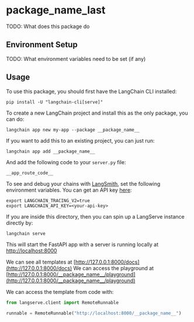 # __package_name_last__

TODO: What does this package do

## Environment Setup

TODO: What environment variables need to be set (if any)

## Usage

To use this package, you should first have the LangChain CLI installed:

```shell
pip install -U "langchain-cli[serve]"
```

To create a new LangChain project and install this as the only package, you can do:

```shell
langchain app new my-app --package __package_name__
```

If you want to add this to an existing project, you can just run:

```shell
langchain app add __package_name__
```

And add the following code to your `server.py` file:
```python
__app_route_code__
```

To see and debug your chains with [LangSmith](https://docs.smith.langchain.com/), set the following environment variables. You can get an API key [here](https://smith.langchain.com/settings):
```shell
export LANGCHAIN_TRACING_V2=true
export LANGCHAIN_API_KEY=<your-api-key>
```

If you are inside this directory, then you can spin up a LangServe instance directly by:

```shell
langchain serve
```

This will start the FastAPI app with a server is running locally at 
[http://localhost:8000](http://localhost:8000)

We can see all templates at [http://127.0.0.1:8000/docs](http://127.0.0.1:8000/docs)
We can access the playground at [http://127.0.0.1:8000/__package_name__/playground](http://127.0.0.1:8000/__package_name__/playground)  

We can access the template from code with:

```python
from langserve.client import RemoteRunnable

runnable = RemoteRunnable("http://localhost:8000/__package_name__")
```